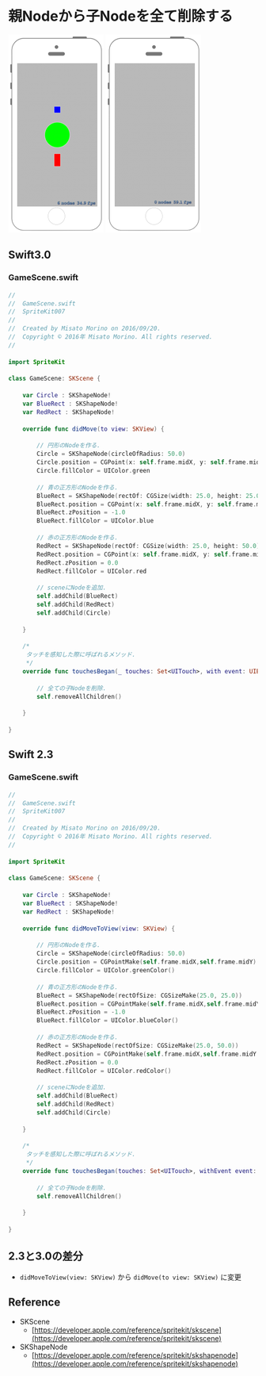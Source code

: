 # 親Nodeから子Nodeを全て削除する

![Preview spritekit007_001](img/spritekit007_001.png) ![Preview spritekit007_002](img/spritekit007_002.png)

## Swift3.0
### GameScene.swift
```swift
//
//  GameScene.swift
//  SpriteKit007
//
//  Created by Misato Morino on 2016/09/20.
//  Copyright © 2016年 Misato Morino. All rights reserved.
//

import SpriteKit

class GameScene: SKScene {
    
    var Circle : SKShapeNode!
    var BlueRect : SKShapeNode!
    var RedRect : SKShapeNode!
    
    override func didMove(to view: SKView) {
        
        // 円形のNodeを作る.
        Circle = SKShapeNode(circleOfRadius: 50.0)
        Circle.position = CGPoint(x: self.frame.midX, y: self.frame.midY)
        Circle.fillColor = UIColor.green
        
        // 青の正方形のNodeを作る.
        BlueRect = SKShapeNode(rectOf: CGSize(width: 25.0, height: 25.0))
        BlueRect.position = CGPoint(x: self.frame.midX, y: self.frame.midY + 100)
        BlueRect.zPosition = -1.0
        BlueRect.fillColor = UIColor.blue
        
        // 赤の正方形のNodeを作る.
        RedRect = SKShapeNode(rectOf: CGSize(width: 25.0, height: 50.0))
        RedRect.position = CGPoint(x: self.frame.midX, y: self.frame.midY - 100)
        RedRect.zPosition = 0.0
        RedRect.fillColor = UIColor.red
        
        // sceneにNodeを追加.
        self.addChild(BlueRect)
        self.addChild(RedRect)
        self.addChild(Circle)
        
    }
    
    /*
     タッチを感知した際に呼ばれるメソッド.
     */
    override func touchesBegan(_ touches: Set<UITouch>, with event: UIEvent?) {
        
        // 全ての子Nodeを削除.
        self.removeAllChildren()
        
    }
    
} 
```

## Swift 2.3
### GameScene.swift
```swift
//
//  GameScene.swift
//  SpriteKit007
//
//  Created by Misato Morino on 2016/09/20.
//  Copyright © 2016年 Misato Morino. All rights reserved.
//

import SpriteKit

class GameScene: SKScene {
    
    var Circle : SKShapeNode!
    var BlueRect : SKShapeNode!
    var RedRect : SKShapeNode!
    
    override func didMoveToView(view: SKView) {
        
        // 円形のNodeを作る.
        Circle = SKShapeNode(circleOfRadius: 50.0)
        Circle.position = CGPointMake(self.frame.midX,self.frame.midY)
        Circle.fillColor = UIColor.greenColor()
        
        // 青の正方形のNodeを作る.
        BlueRect = SKShapeNode(rectOfSize: CGSizeMake(25.0, 25.0))
        BlueRect.position = CGPointMake(self.frame.midX,self.frame.midY + 100)
        BlueRect.zPosition = -1.0
        BlueRect.fillColor = UIColor.blueColor()
        
        // 赤の正方形のNodeを作る.
        RedRect = SKShapeNode(rectOfSize: CGSizeMake(25.0, 50.0))
        RedRect.position = CGPointMake(self.frame.midX,self.frame.midY - 100)
        RedRect.zPosition = 0.0
        RedRect.fillColor = UIColor.redColor()
        
        // sceneにNodeを追加.
        self.addChild(BlueRect)
        self.addChild(RedRect)
        self.addChild(Circle)
        
    }
    
    /*
     タッチを感知した際に呼ばれるメソッド.
     */
    override func touchesBegan(touches: Set<UITouch>, withEvent event: UIEvent?) {
        
        // 全ての子Nodeを削除.
        self.removeAllChildren()
        
    }
    
} 
```

## 2.3と3.0の差分
* ```didMoveToView(view: SKView)``` から ```didMove(to view: SKView)``` に変更

## Reference
* SKScene
    * [https://developer.apple.com/reference/spritekit/skscene](https://developer.apple.com/reference/spritekit/skscene)
* SKShapeNode
    * [https://developer.apple.com/reference/spritekit/skshapenode](https://developer.apple.com/reference/spritekit/skshapenode)
